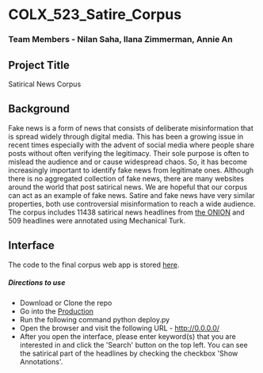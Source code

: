 # COLX_523_Satire_Corpus

### Team Members - Nilan Saha, Ilana Zimmerman, Annie An

## Project Title

Satirical News Corpus

## Background

Fake news is a form of news that consists of deliberate misinformation that is spread widely through digital media. This has been a growing issue in recent times especially with the advent of social media where people share posts without often verifying the legitimacy. Their sole purpose is often to mislead the audience and or cause widespread chaos. So, it has become increasingly important to identify fake news from legitimate ones. Although there is no aggregated collection of fake news, there are many websites around the world that post satirical news. We are hopeful that our corpus can act as an example of fake news. Satire and fake news have very similar properties, both use controversial misinformation to reach a wide audience. The corpus includes 11438 satirical news headlines from [the ONION](https://www.theonion.com) and 509 headlines were annotated using Mechanical Turk.

## Interface

The code to the final corpus web app is stored [here](https://github.ubc.ca/yan05/COLX_523_Satire_Corpus_public/tree/master/Production).

##### Directions to use

- Download or Clone the repo
- Go into the [Production](https://github.ubc.ca/yan05/COLX_523_Satire_Corpus_public/tree/master/Production)
- Run the following command python deploy.py
- Open the browser and visit the following URL - http://0.0.0.0/
- After you open the interface, please enter keyword(s) that you are interested in and click the 'Search' button on the top left. You can see the satirical part of the headlines by checking the checkbox 'Show Annotations'.
